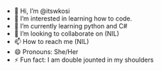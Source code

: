 - 👋 Hi, I’m @itswkosi
- 👀 I’m interested in learning how to code.
- 🌱 I’m currently learning python and C#
- 💞️ I’m looking to collaborate on (NIL)
- 📫 How to reach me (NIL)
- 😄 Pronouns: She/Her
- ⚡ Fun fact: I am double jounted in my shoulders

<!---
itswkosi/itswkosi is a ✨ special ✨ repository because its `README.md` (this file) appears on your GitHub profile.
You can click the Preview link to take a look at your changes.
--->
